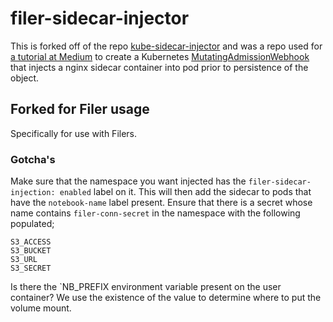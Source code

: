 # filer-sidecar-injector

This is forked off of the repo [kube-sidecar-injector](https://github.com/morvencao/kube-sidecar-injector) and was a repo used for [a tutorial at Medium](https://medium.com/ibm-cloud/diving-into-kubernetes-mutatingadmissionwebhook-6ef3c5695f74) to create a Kubernetes [MutatingAdmissionWebhook](https://kubernetes.io/docs/admin/admission-controllers/#mutatingadmissionwebhook-beta-in-19) that injects a nginx sidecar container into pod prior to persistence of the object.

## Forked for Filer usage
Specifically for use with Filers.

### Gotcha's
Make sure that the namespace you want injected has the `filer-sidecar-injection: enabled` label on it. This will then add the sidecar to pods that have the `notebook-name` label present.
Ensure that there is a secret whose name contains `filer-conn-secret` in the namespace with the following populated;
``` 
S3_ACCESS
S3_BUCKET
S3_URL
S3_SECRET
```
Is there the `NB_PREFIX environment variable present on the user container? We use the existence of the value to determine where to put the volume mount.
